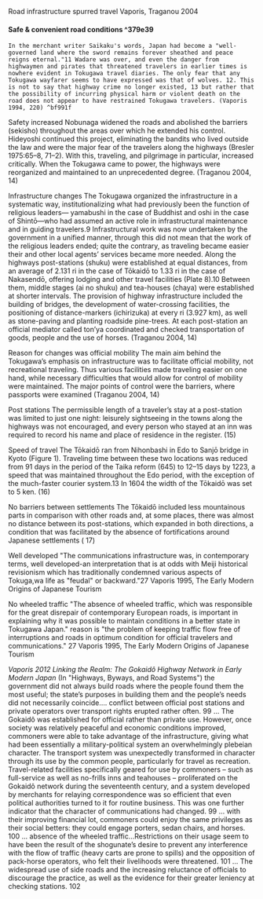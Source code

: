 Road infrastructure spurred travel Vaporis, Traganou 2004

#### Safe & convenient road conditions ^379e39
	In the merchant writer Saikaku's words, Japan had become a "well-governed land where the sword remains forever sheathed and peace reigns eternal."11 Wadare was over, and even the danger from highwaymen and pirates that threatened travelers in earlier times is nowhere evident in Tokugawa travel diaries. The only fear that any Tokugawa wayfarer seems to have expressed was that of wolves. 12. This is not to say that highway crime no longer existed, 13 but rather that the possibility of incurring physical harm or violent death on the road does not appear to have restrained Tokugawa travelers. (Vaporis 1994, 220) ^bf991f

Safety increased 
	Nobunaga widened the roads and abolished the barriers (sekisho) throughout the areas over which he extended his control. Hideyoshi continued this project, eliminating the bandits who lived outside the law and were the major fear of the travelers along the highways (Bresler 1975:65–8, 71–2). With this, traveling, and pilgrimage in particular, increased critically. When the Tokugawa came to power, the highways were reorganized and maintained to an unprecedented degree. (Traganou 2004, 14)

Infrastructure changes
	The Tokugawa organized the infrastructure in a systematic way, institutionalizing what had previously been the function of religious leaders— yamabushi in the case of Buddhist and oshi in the case of Shintō—who had assumed an active role in infrastructural maintenance and in guiding travelers.9 Infrastructural work was now undertaken by the government in a unified manner, through this did not mean that the work of the religious leaders ended; quite the contrary, as traveling became easier their and other local agents’ services became more needed. Along the highways post-stations (shuku) were established at equal distances, from an average of 2.131 ri in the case of Tōkaidō to 1.33 ri in the case of Nakasendō, offering lodging and other travel facilities (Plate 8).10 Between them, middle stages (ai no shuku) and tea-houses (chaya) were established at shorter intervals. The provision of highway infrastructure included the building of bridges, the development of water-crossing facilities, the positioning of distance-markers (ichirizuka) at every ri (3.927 km), as well as stone-paving and planting roadside pine-trees. At each post-station an official mediator called ton’ya coordinated and checked transportation of goods, people and the use of horses. (Traganou 2004, 14)

Reason for changes was official mobility
	The main aim behind the Tokugawa’s emphasis on infrastructure was to facilitate official mobility, not recreational traveling. Thus various facilities made traveling easier on one hand, while necessary difficulties that would allow for control of mobility were maintained. The major points of control were the barriers, where passports were examined (Traganou 2004, 14)

Post stations
	The permissible length of a traveler’s stay at a post-station was limited to just one night: leisurely sightseeing in the towns along the highways was not encouraged, and every person who stayed at an inn was required to record his name and place of residence in the register. (15)

Speed of travel
	The Tōkaidō ran from Nihonbashi in Edo to Sanjō bridge in Kyoto (Figure 1). Traveling time between these two locations was reduced from 91 days in the period of the Taika reform (645) to 12–15 days by 1223, a speed that was maintained throughout the Edo period, with the exception of the much-faster courier system.13 In 1604 the width of the Tōkaidō was set to 5 ken. (16)

No barriers between settlements
	The Tōkaidō included less mountainous parts in comparison with other roads and, at some places, there was almost no distance between its post-stations, which expanded in both directions, a condition that was facilitated by the absence of fortifications around Japanese settlements ( 17)

Well developed 
	"The communications infrastructure was, in contemporary terms, well developed-an interpretation that is at odds with Meiji historical revisionism which has traditionally condemned various aspects of Tokuga,wa life as "feudal" or backward."27 Vaporis 1995, The Early Modern Origins of Japanese Tourism

No wheeled traffic
	"The absence of wheeled traffic, which was responsible for the great disrepair of contemporary European roads, is important in explaining why it was possible to maintain conditions in a better state in Tokugawa Japan." reason is "the problem of keeping traffic flow free of interruptions and roads in optimum condition for official travelers and communications." 27 Vaporis 1995, The Early Modern Origins of Japanese Tourism


*Vaporis 2012 Linking the Realm: The Gokaidô Highway Network in Early Modern Japan*
(In "Highways, Byways, and Road Systems")
	the government did not always build roads where the people found them the most useful; the state’s purposes in building them and the people’s needs did not necessarily coincide…. conflict between official post stations and private operators over transport rights erupted rather often. 99
	...
	The Gokaidô was established for official rather than private use. However, once society was relatively peaceful and economic conditions improved, commoners were able to take advantage of the infrastructure, giving what had been essentially a military-political system an overwhelmingly plebeian character. The transport system was unexpectedly transformed in character through its use by the common people, particularly for travel as recreation. Travel-related facilities specifically geared for use by commoners – such as full-service as well as no-frills inns and teahouses – proliferated on the Gokaidô network during the seventeenth century, and a system developed by merchants for relaying correspondence was so efficient that even political authorities turned to it for routine business. This was one further indicator that the character of communications had changed. 99
	...
	with their improving financial lot, commoners could enjoy the same privileges as their social betters: they could engage porters, sedan chairs, and horses. 100
	...
	absence of the wheeled traffic…Restrictions on their usage seem to have been the result of the shogunate’s desire to prevent any interference with the flow of traffic (heavy carts are prone to spills) and the opposition of pack-horse operators, who felt their livelihoods were threatened. 101
	...
	The widespread use of side roads and the increasing reluctance of officials to discourage the practice, as well as the evidence for their greater leniency at checking stations. 102